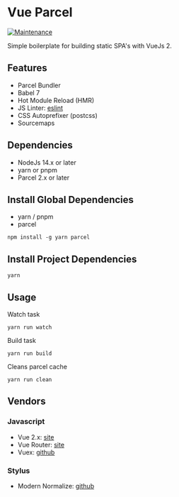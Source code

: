 Vue Parcel
==========

[![Maintenance](https://img.shields.io/badge/maintained%3F-yes-green.svg)](https://github.com/npulidom/vue-webapp/graphs/commit-activity)

Simple boilerplate for building static SPA's with VueJs 2.

## Features

- Parcel Bundler
- Babel 7
- Hot Module Reload (HMR)
- JS Linter: [eslint](http://eslint.org/)
- CSS Autoprefixer (postcss)
- Sourcemaps

## Dependencies

- NodeJs 14.x or later
- yarn or pnpm
- Parcel 2.x or later

## Install Global Dependencies

- yarn / pnpm
- parcel

```
npm install -g yarn parcel
```

## Install Project Dependencies
```
yarn
```

## Usage

Watch task
```
yarn run watch
```

Build task
```
yarn run build
```

Cleans parcel cache
```
yarn run clean
```

## Vendors

### Javascript

- Vue 2.x: [site](https://vuejs.org/)
- Vue Router: [site](http://router.vuejs.org/)
- Vuex: [github](https://github.com/vuejs/vuex)

### Stylus

- Modern Normalize: [github](https://github.com/sindresorhus/modern-normalize)
